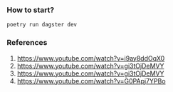 ### How to start?
```
poetry run dagster dev
```

### References
1. https://www.youtube.com/watch?v=i9ay8ddOqX0
2. https://www.youtube.com/watch?v=gi3tOjDeMVY
3. https://www.youtube.com/watch?v=gi3tOjDeMVY
4. https://www.youtube.com/watch?v=G0PApj7YPBo
